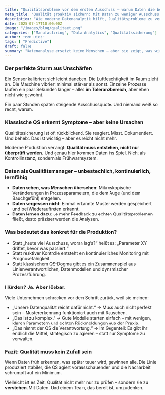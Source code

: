 ```yaml
---
title: "Qualitätsprobleme vor dem ersten Ausschuss – warum Daten die besseren Qualitätsmanager sind"
meta_title: "Qualität proaktiv sichern: Mit Daten zu weniger Ausschuss und stabilen Prozessen"
description: "Wie moderne Datenanalytik hilft, Qualitätsprobleme zu verhindern, bevor sie entstehen – und warum das klassische QS-Verständnis dafür nicht mehr ausreicht."
date: 2025-07-17T10:00:00Z
image: "/images/blog/qualitaet.png"
categories: ["Manufacturing", "Data Analytics", "Qualitätssicherung"]
author: "Ben Diez"
tags: [ "Predictive"]
draft: false
summary: "Datenanalyse ersetzt keine Menschen – aber sie zeigt, was wir sonst übersehen: schleichende Prozessabweichungen, versteckte Fehlerquellen und die echten Gründe für instabile Qualität."
---
```


### Der perfekte Sturm aus Unschärfen

Ein Sensor kalibriert sich leicht daneben. Die Luftfeuchtigkeit im Raum zieht an. Die Maschine vibriert minimal stärker als sonst. Einzelne Prozesse laufen ein paar Sekunden länger – alles **im Toleranzbereich**, aber eben nicht wie gewohnt.

Ein paar Stunden später: steigende Ausschussquote. Und niemand weiß so recht, warum.

### Klassische QS erkennt Symptome – aber keine Ursachen

Qualitätssicherung ist oft rückblickend. Sie reagiert. Misst. Dokumentiert. Und behebt. Das ist wichtig – aber es reicht nicht mehr.

Moderne Produktion verlangt: **Qualität muss entstehen, nicht nur überprüft werden.** Und genau hier kommen Daten ins Spiel. Nicht als Kontrollinstanz, sondern als Frühwarnsystem.

### Daten als Qualitätsmanager – unbestechlich, kontinuierlich, lernfähig

* **Daten sehen, was Menschen übersehen**: Mikroskopische Veränderungen in Prozessparametern, die dem Auge (und dem Bauchgefühl) entgehen.
* **Daten vergessen nicht**: Einmal erkannte Muster werden gespeichert und bei Wiederauftreten erkannt.
* **Daten lernen dazu**: Je mehr Feedback zu echten Qualitätsproblemen fließt, desto präziser werden die Analysen.

### Was bedeutet das konkret für die Produktion?

* Statt „heute viel Ausschuss, woran lag’s?“ heißt es: „Parameter XY driftet, bevor was passiert.“
* Statt reaktiver Kontrolle entsteht ein kontinuierliches Monitoring mit Prognosefähigkeit.
* Statt klassischem QS-Dogma gibt es ein Zusammenspiel aus Linienverantwortlichen, Datenmodellen und dynamischer Prozessführung.

### Hürden? Ja. Aber lösbar.

Viele Unternehmen schrecken vor dem Schritt zurück, weil sie meinen:

* „Unsere Datenqualität reicht dafür nicht.“ → Muss auch nicht perfekt sein – Mustererkennung funktioniert auch mit Rauschen.
* „Das ist zu komplex.“ → Gute Modelle starten einfach – mit wenigen, klaren Parametern und echten Rückmeldungen aus der Praxis.
* „Das nimmt der QS die Verantwortung.“ → Im Gegenteil: Es gibt ihr endlich die Mittel, strategisch zu agieren – statt nur Symptome zu verwalten.

### Fazit: Qualität muss kein Zufall sein

Wenn Daten früh erkennen, was später teuer wird, gewinnen alle. Die Linie produziert stabiler, die QS agiert vorausschauender, und die Nacharbeit schrumpft auf ein Minimum.

Vielleicht ist es Zeit, Qualität nicht mehr nur zu prüfen – sondern sie zu **verstehen**. Mit Daten. Und einem Team, das bereit ist, umzudenken.
